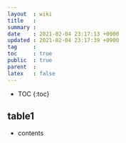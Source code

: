 ```yaml
---
layout  : wiki
title   : 
summary : 
date    : 2021-02-04 23:17:13 +0900
updated : 2021-02-04 23:17:39 +0900
tag     : 
toc     : true
public  : true
parent  : 
latex   : false
---
```

* TOC
{:toc}

## table1
* contents
